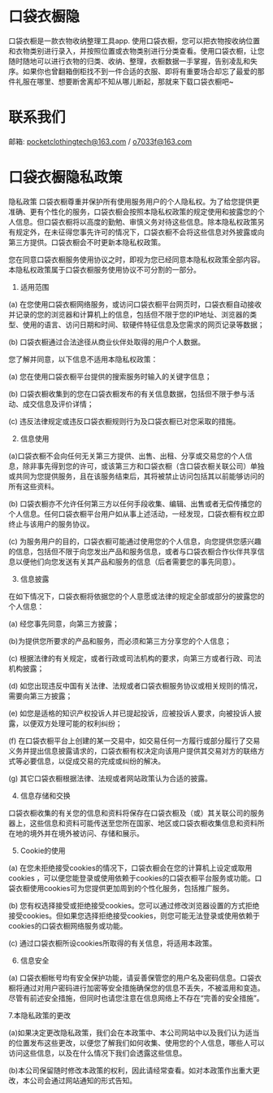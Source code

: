 # 口袋衣橱隐

口袋衣橱是一款衣物收纳整理工具app.
使用口袋衣橱，您可以把衣物按收纳位置和衣物类别进行录入，并按照位置或衣物类别进行分类查看。使用口袋衣橱，让您随时随地可以进行衣物的归类、收纳、整理，衣橱数据一手掌握，告别凌乱和失序。如果你也曾翻箱倒柜找不到一件合适的衣服、即将有重要场合却忘了最爱的那件礼服在哪里、想要断舍离却不知从哪儿断起，那就来下载口袋衣橱吧~



# 联系我们
邮箱: pocketclothingtech@163.com /  o7033f@163.com


# 口袋衣橱隐私政策
隐私政策
口袋衣橱尊重并保护所有使用服务用户的个人隐私权。为了给您提供更准确、更有个性化的服务，口袋衣橱会按照本隐私权政策的规定使用和披露您的个人信息。但口袋衣橱将以高度的勤勉、审慎义务对待这些信息。除本隐私权政策另有规定外，在未征得您事先许可的情况下，口袋衣橱不会将这些信息对外披露或向第三方提供。口袋衣橱会不时更新本隐私权政策。

您在同意口袋衣橱服务使用协议之时，即视为您已经同意本隐私权政策全部内容。本隐私权政策属于口袋衣橱服务使用协议不可分割的一部分。

1. 适用范围

(a) 在您使用口袋衣橱网络服务，或访问口袋衣橱平台网页时，口袋衣橱自动接收并记录的您的浏览器和计算机上的信息，包括但不限于您的IP地址、浏览器的类型、使用的语言、访问日期和时间、软硬件特征信息及您需求的网页记录等数据；

(b) 口袋衣橱通过合法途径从商业伙伴处取得的用户个人数据。

您了解并同意，以下信息不适用本隐私权政策：

(a) 您在使用口袋衣橱平台提供的搜索服务时输入的关键字信息；

(b) 口袋衣橱收集到的您在口袋衣橱发布的有关信息数据，包括但不限于参与活动、成交信息及评价详情；

(c) 违反法律规定或违反口袋衣橱规则行为及口袋衣橱已对您采取的措施。

2. 信息使用

(a)口袋衣橱不会向任何无关第三方提供、出售、出租、分享或交易您的个人信息，除非事先得到您的许可，或该第三方和口袋衣橱（含口袋衣橱关联公司）单独或共同为您提供服务，且在该服务结束后，其将被禁止访问包括其以前能够访问的所有这些资料。

(b) 口袋衣橱亦不允许任何第三方以任何手段收集、编辑、出售或者无偿传播您的个人信息。任何口袋衣橱平台用户如从事上述活动，一经发现，口袋衣橱有权立即终止与该用户的服务协议。

(c) 为服务用户的目的，口袋衣橱可能通过使用您的个人信息，向您提供您感兴趣的信息，包括但不限于向您发出产品和服务信息，或者与口袋衣橱合作伙伴共享信息以便他们向您发送有关其产品和服务的信息（后者需要您的事先同意）。

3. 信息披露

在如下情况下，口袋衣橱将依据您的个人意愿或法律的规定全部或部分的披露您的个人信息：

(a) 经您事先同意，向第三方披露；

(b)为提供您所要求的产品和服务，而必须和第三方分享您的个人信息；

(c) 根据法律的有关规定，或者行政或司法机构的要求，向第三方或者行政、司法机构披露；

(d) 如您出现违反中国有关法律、法规或者口袋衣橱服务协议或相关规则的情况，需要向第三方披露；

(e) 如您是适格的知识产权投诉人并已提起投诉，应被投诉人要求，向被投诉人披露，以便双方处理可能的权利纠纷；

(f) 在口袋衣橱平台上创建的某一交易中，如交易任何一方履行或部分履行了交易义务并提出信息披露请求的，口袋衣橱有权决定向该用户提供其交易对方的联络方式等必要信息，以促成交易的完成或纠纷的解决。

(g) 其它口袋衣橱根据法律、法规或者网站政策认为合适的披露。

4. 信息存储和交换

口袋衣橱收集的有关您的信息和资料将保存在口袋衣橱及（或）其关联公司的服务器上，这些信息和资料可能传送至您所在国家、地区或口袋衣橱收集信息和资料所在地的境外并在境外被访问、存储和展示。

5. Cookie的使用

(a) 在您未拒绝接受cookies的情况下，口袋衣橱会在您的计算机上设定或取用cookies ，可以便您能登录或使用依赖于cookies的口袋衣橱平台服务或功能。口袋衣橱使用cookies可为您提供更加周到的个性化服务，包括推广服务。

(b) 您有权选择接受或拒绝接受cookies。您可以通过修改浏览器设置的方式拒绝接受cookies。但如果您选择拒绝接受cookies，则您可能无法登录或使用依赖于cookies的口袋衣橱网络服务或功能。

(c) 通过口袋衣橱所设cookies所取得的有关信息，将适用本政策。

6. 信息安全

(a) 口袋衣橱帐号均有安全保护功能，请妥善保管您的用户名及密码信息。口袋衣橱将通过对用户密码进行加密等安全措施确保您的信息不丢失，不被滥用和变造。尽管有前述安全措施，但同时也请您注意在信息网络上不存在“完善的安全措施”。



7.本隐私政策的更改

(a)如果决定更改隐私政策，我们会在本政策中、本公司网站中以及我们认为适当的位置发布这些更改，以便您了解我们如何收集、使用您的个人信息，哪些人可以访问这些信息，以及在什么情况下我们会透露这些信息。

(b)本公司保留随时修改本政策的权利，因此请经常查看。如对本政策作出重大更改，本公司会通过网站通知的形式告知。

